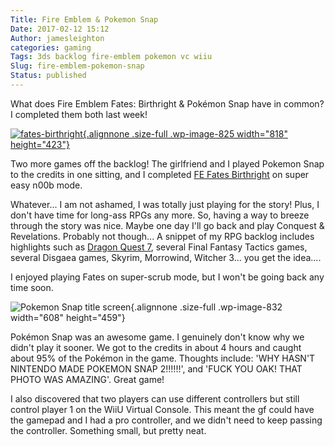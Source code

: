 ```yaml
---
Title: Fire Emblem & Pokemon Snap
Date: 2017-02-12 15:12
Author: jamesleighton
categories: gaming
Tags: 3ds backlog fire-emblem pokemon vc wiiu
Slug: fire-emblem-pokemon-snap
Status: published
---
```


What does Fire Emblem Fates: Birthright & Pokémon Snap have in common? I completed them both last week!

[![fates-birthright](https://jamesleighton.files.wordpress.com/2017/02/fates-birthright.jpg){.alignnone .size-full .wp-image-825 width="818" height="423"}](http://amzn.to/2l7UOwo)

Two more games off the backlog! The girlfriend and I played Pokemon Snap to the credits in one sitting, and I completed [FE Fates Birthright](http://amzn.to/2l7UOwo) on super easy n00b mode.

Whatever... I am not ashamed, I was totally just playing for the story! Plus, I don't have time for long-ass RPGs any more. So, having a way to breeze through the story was nice. Maybe one day I'll go back and play Conquest & Revelations. Probably not though... A snippet of my RPG backlog includes highlights such as [Dragon Quest 7](https://jamesleighton.com/2016/11/13/dragon-quest-vii-is-too-long-buts-its-ok/), several Final Fantasy Tactics games, several Disgaea games, Skyrim, Morrowind, Witcher 3... you get the idea....

I enjoyed playing Fates on super-scrub mode, but I won't be going back any time soon.

![Pokemon Snap title screen](https://jamesleighton.files.wordpress.com/2017/02/snap.jpg){.alignnone .size-full .wp-image-832 width="608" height="459"}

Pokémon Snap was an awesome game. I genuinely don't know why we didn't play it sooner. We got to the credits in about 4 hours and caught about 95% of the Pokémon in the game. Thoughts include: 'WHY HASN'T NINTENDO MADE POKEMON SNAP 2!!!!!!', and 'FUCK YOU OAK! THAT PHOTO WAS AMAZING'. Great game!

I also discovered that two players can use different controllers but still control player 1 on the WiiU Virtual Console. This meant the gf could have the gamepad and I had a pro controller, and we didn't need to keep passing the controller. Something small, but pretty neat.
